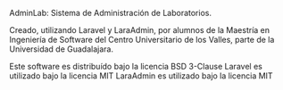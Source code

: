 AdminLab: Sistema de Administración de Laboratorios.

Creado, utilizando Laravel y LaraAdmin, por alumnos de la Maestría en Ingeniería de Software del Centro Universitario de los Valles, parte de la Universidad de Guadalajara.

Este software es distribuído bajo la licencia BSD 3-Clause
Laravel es utilizado bajo la licencia MIT
LaraAdmin es utilizado bajo la licencia MIT
